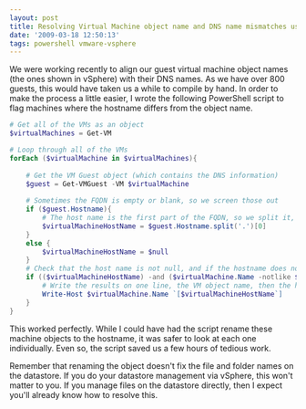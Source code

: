 ```yaml
---
layout: post
title: Resolving Virtual Machine object name and DNS name mismatches using PowerCLI
date: '2009-03-18 12:50:13'
tags: powershell vmware-vsphere
---
```



We were working recently to align our guest virtual machine object names (the ones shown in vSphere) with their DNS names. As we have over 800 guests, this would have taken us a while to compile by hand. In order to make the process a little easier, I wrote the following PowerShell script to flag machines where the hostname differs from the object name.

```powershell
# Get all of the VMs as an object
$virtualMachines = Get-VM

# Loop through all of the VMs
forEach ($virtualMachine in $virtualMachines){
    
    # Get the VM Guest object (which contains the DNS information)
    $guest = Get-VMGuest -VM $virtualMachine
    
    # Sometimes the FQDN is empty or blank, so we screen those out
    if ($guest.Hostname){
        # The host name is the first part of the FQDN, so we split it, and take the first (0) segment as our host name
        $virtualMachineHostName = $guest.Hostname.split('.')[0]
    }
    else {
        $virtualMachineHostName = $null
    }
    # Check that the host name is not null, and if the hostname does not match the VM name, echo the results
    if (($virtualMachineHostName) -and ($virtualMachine.Name -notlike $virtualMachineHostName)){
        # Write the results on one line, the VM object name, then the host name in square brackets.  The "`" is an escape character
        Write-Host $virtualMachine.Name `[$virtualMachineHostName`]
    }
}
```

This worked perfectly. While I could have had the script rename these machine objects to the hostname, it was safer to look at each one individually. Even so, the script saved us a few hours of tedious work.

Remember that renaming the object doesn't fix the file and folder names on the datastore. If you do your datastore management via vSphere, this won't matter to you. If you manage files on the datastore directly, then I expect you'll already know how to resolve this.